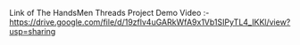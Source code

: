 Link of The HandsMen Threads Project Demo Video :-
https://drive.google.com/file/d/19zflv4uGARkWfA9x1Vb1SIPyTL4_IKKl/view?usp=sharing